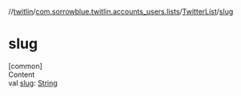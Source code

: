 //[twitlin](../../index.md)/[com.sorrowblue.twitlin.accounts_users.lists](../index.md)/[TwitterList](index.md)/[slug](slug.md)



# slug  
[common]  
Content  
val [slug](slug.md): [String](https://kotlinlang.org/api/latest/jvm/stdlib/kotlin/-string/index.html)  



